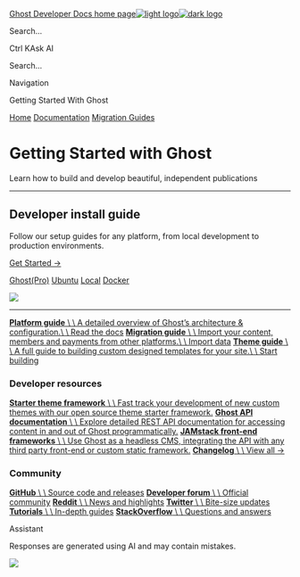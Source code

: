 [Ghost Developer Docs home page![light logo](https://mintlify.s3.us-west-1.amazonaws.com/ghost/logo/light.png)![dark logo](https://mintlify.s3.us-west-1.amazonaws.com/ghost/logo/dark.png)](https://ghost.org/)

Search...

Ctrl KAsk AI

Search...

Navigation

Getting Started With Ghost

[Home](https://docs.ghost.org/) [Documentation](https://docs.ghost.org/introduction) [Migration Guides](https://docs.ghost.org/migration)

# Getting Started with Ghost

Learn how to build and develop beautiful, independent publications

* * *

## Developer install guide

Follow our setup guides for any platform, from local development to production environments.

[Get Started →](https://docs.ghost.org/install/)

[Ghost(Pro)](https://ghost.org/pricing/) [Ubuntu](https://docs.ghost.org/install/ubuntu/) [Local](https://docs.ghost.org/install/local/) [Docker](https://docs.ghost.org/install/docker/)

![](https://mintlify.s3.us-west-1.amazonaws.com/ghost/images/c591a90f-ghost-admin-home-header.png)

* * *

[**Platform guide** \\
\\
A detailed overview of Ghost’s architecture & configuration.\\
\\
Read the docs](https://docs.ghost.org/product) [**Migration guide** \\
\\
Import your content, members and payments from other platforms.\\
\\
Import data](https://docs.ghost.org/migration) [**Theme guide** \\
\\
A full guide to building custom designed templates for your site.\\
\\
Start building](https://docs.ghost.org/themes)

### Developer resources

[**Starter theme framework** \\
\\
Fast track your development of new custom themes with our open source theme starter framework.](https://github.com/tryghost/starter) [**Ghost API documentation** \\
\\
Explore detailed REST API documentation for accessing content in and out of Ghost programmatically.](https://docs.ghost.org/content-api) [**JAMstack front-end frameworks** \\
\\
Use Ghost as a headless CMS, integrating the API with any third party front-end or custom static framework.](https://docs.ghost.org/jamstack) [**Changelog** \\
\\
View all →](https://ghost.org/changelog)

### Community

[**GitHub** \\
\\
Source code and releases](https://github.com/tryghost) [**Developer forum** \\
\\
Official community](https://forum.ghost.org/) [**Reddit** \\
\\
News and highlights](https://www.reddit.com/r/ghost) [**Twitter** \\
\\
Bite-size updates](https://twitter.com/ghost) [**Tutorials** \\
\\
In-depth guides](https://ghost.org/tutorials/) [**StackOverflow** \\
\\
Questions and answers](https://stackoverflow.com/questions/tagged/ghost)

Assistant

Responses are generated using AI and may contain mistakes.

![](https://mintlify.s3.us-west-1.amazonaws.com/ghost/images/c591a90f-ghost-admin-home-header.png)